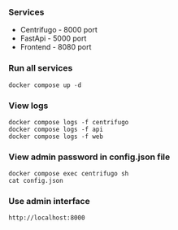 ### Services

-   Centrifugo - 8000 port
-   FastApi - 5000 port
-   Frontend - 8080 port

### Run all services

```
docker compose up -d
```

### View logs

```
docker compose logs -f centrifugo
docker compose logs -f api
docker compose logs -f web
```

### View admin password in config.json file

```
docker compose exec centrifugo sh
cat config.json
```

### Use admin interface

```
http://localhost:8000
```
